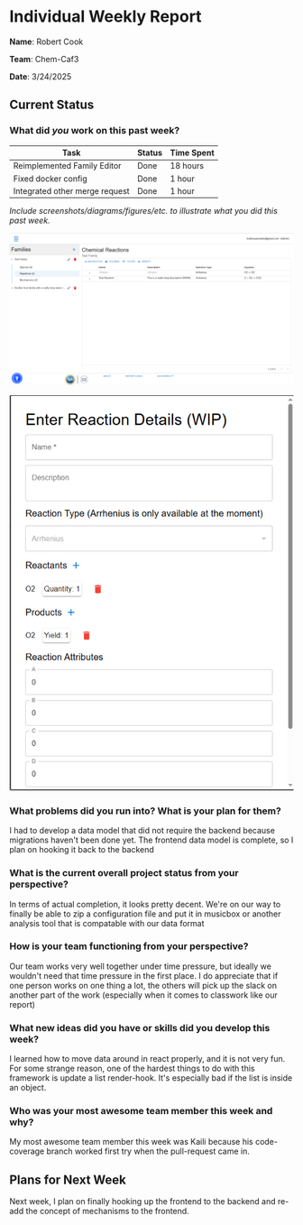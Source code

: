 # Individual Weekly Report

**Name**: Robert Cook

**Team**: Chem-Caf3

**Date**: 3/24/2025

## Current Status

### What did _you_ work on this past week?

| Task | Status | Time Spent | 
| ---- | ------ | ---------- |
|Reimplemented Family Editor|Done|18 hours|
|Fixed docker config|Done|1 hour|
|Integrated other merge request|Done|1 hour|

*Include screenshots/diagrams/figures/etc. to illustrate what you did this past week.*

![Family Editor](image.png)

![Reaction Editor](image-1.png)

### What problems did you run into? What is your plan for them?

I had to develop a data model that did not require the backend because migrations haven't been done yet. The frontend data model is complete, so I plan on hooking it back to the backend

### What is the current overall project status from your perspective? 

In terms of actual completion, it looks pretty decent. We're on our way to finally be able to zip a configuration file and put it in musicbox or another analysis tool that is compatable with our data format

### How is your team functioning from your perspective?

Our team works very well together under time pressure, but ideally we wouldn't need that time pressure in the first place. I do appreciate that if one person works on one thing a lot, the others will pick up the slack on another part of the work (especially when it comes to classwork like our report)

### What new ideas did you have or skills did you develop this week?

I learned how to move data around in react properly, and it is not very fun. For some strange reason, one of the hardest things to do with this framework is update a list render-hook. It's especially bad if the list is inside an object.

### Who was your most awesome team member this week and why?

My most awesome team member this week was Kaili because his code-coverage branch worked first try when the pull-request came in.

## Plans for Next Week

Next week, I plan on finally hooking up the frontend to the backend and re-add the concept of mechanisms to the frontend.
